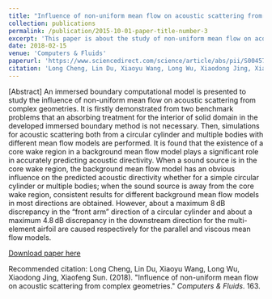 ```yaml
---
title: "Influence of non-uniform mean flow on acoustic scattering from complex geometries"
collection: publications
permalink: /publication/2015-10-01-paper-title-number-3
excerpt: 'This paper is about the study of non-uniform mean flow on acoustic scattering using CAA.'
date: 2018-02-15
venue: 'Computers & Fluids'
paperurl: 'https://www.sciencedirect.com/science/article/abs/pii/S0045793017304486'
citation: 'Long Cheng, Lin Du, Xiaoyu Wang, Long Wu, Xiaodong Jing, Xiaofeng Sun. (2018). &quot;Influence of non-uniform mean flow on acoustic scattering from complex geometries.&quot; <i>Journal 1</i>. 163.'
---
```

[Abstract] An immersed boundary computational model is presented to study the influence of non-uniform mean flow on acoustic scattering from complex geometries. It is firstly demonstrated from two benchmark problems that an absorbing treatment for the interior of solid domain in the developed immersed boundary method is not necessary. Then, simulations for acoustic scattering both from a circular cylinder and multiple bodies with different mean flow models are performed. It is found that the existence of a core wake region in a background mean flow model plays a significant role in accurately predicting acoustic directivity. When a sound source is in the core wake region, the background mean flow model has an obvious influence on the predicted acoustic directivity whether for a simple circular cylinder or multiple bodies; when the sound source is away from the core wake region, consistent results for different background mean flow models in most directions are obtained. However, about a maximum 8 dB discrepancy in the “front arm” direction of a circular cylinder and about a maximum 4.8 dB discrepancy in the downstream direction for the multi-element airfoil are caused respectively for the parallel and viscous mean flow models.

[Download paper here](https://www.sciencedirect.com/science/article/abs/pii/S0045793017304486)

Recommended citation: Long Cheng, Lin Du, Xiaoyu Wang, Long Wu, Xiaodong Jing, Xiaofeng Sun. (2018). "Influence of non-uniform mean flow on acoustic scattering from complex geometries." <i>Computers & Fluids</i>. 163.
